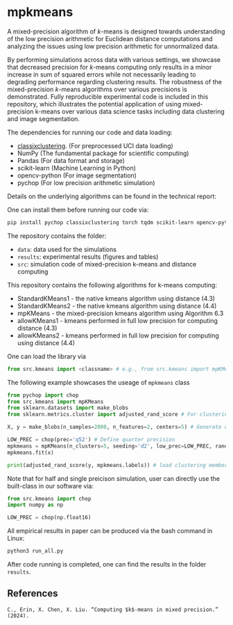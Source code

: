 # mpkmeans


A mixed-precision algorithm of $k$-means is designed towards understanding of the low precision arithmetic for Euclidean distance computations and analyzing the issues using low precision arithmetic for unnormalized data. 

By performing simulations across data with various settings, we showcase that decreased precision for $k$-means computing only results in a minor increase in sum of squared errors while not necessarily leading to degrading performance regarding clustering results. The robustness of the mixed-precision $k$-means algorithms over various precisions is demonstrated. Fully reproducible experimental code is included in this repository, which illustrates the potential application of using mixed-precision k-means over various data science tasks including data clustering and image segmentation.

The dependencies for running our code and data loading:

- [classixclustering](https://github.com/nla-group/classix). (For preprocessed UCI data loading)
- NumPy (The fundamental package for scientific computing)
- Pandas (For data format and storage)
- scikit-learn (Machine Learning in Python)
- opencv-python (For image segmentation)
- pychop (For low precision arithmetic simulation)

Details on the underlying algorithms can be found in the technical report:

One can install them before running our code via:
```Bash
pip install pychop classixclustering torch tqdm scikit-learn opencv-python
```


The repository contains the folder:

- ``data``: data used for the simulations
- ``results``: experimental results (figures and tables)
- ``src``: simulation code of mixed-precision k-means and distance computing

This repository contains the following algorithms for k-means computing:
* StandardKMeans1  - the native kmeans algorithm using distance (4.3)
* StandardKMeans2 - the native kmeans algorithm using distance (4.4)  
* mpKMeans - the mixed-precision kmeans algorithm using Algorithm 6.3
* allowKMeans1 - kmeans performed in full low precision for computing distance (4.3)
* allowKMeans2 - kmeans performed in full low precision for computing using distance (4.4)

One can load the library via 

```Python
from src.kmeans import <classname> # e.g., from src.kmeans import mpKMeans
```

The following example showcases the useage of ``mpkmeans`` class

```Python
from pychop import chop
from src.kmeans import mpKMeans
from sklearn.datasets import make_blobs
from sklearn.metrics.cluster import adjusted_rand_score # For clustering quality evaluation

X, y = make_blobs(n_samples=2000, n_features=2, centers=5) # Generate data with 5 clusters

LOW_PREC = chop(prec='q52') # Define quarter precision
mpkmeans = mpKMeans(n_clusters=5, seeding='d2', low_prec=LOW_PREC, random_state=0, verbose=1)
mpkmeans.fit(x)

print(adjusted_rand_score(y, mpkmeans.labels)) # load clustering membership via mpkmeans.labels
```

Note that for half and single preicison simulation, user can directly use the built-class in our software via:

```Python
from src.kmeans import chop
import numpy as np

LOW_PREC = chop(np.float16)
```


All empirical results in paper can be produced via the bash command in Linux:
```Python
python3 run_all.py
```

After code running is completed, one can find the results in the folder ``results``.


References
------------

```
C., Erin, X. Chen, X. Liu. “Computing $k$-means in mixed precision.” (2024).
```
